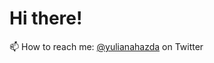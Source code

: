# Hi there!
     
📫 How to reach me: [@yulianahazda](https://twitter.com/yulianahazda) on Twitter   

